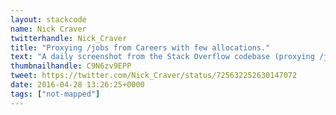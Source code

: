 ```yaml
---
layout: stackcode
name: Nick Craver
twitterhandle: Nick_Craver
title: "Proxying /jobs from Careers with few allocations."
text: "A daily screenshot from the Stack Overflow codebase (proxying /jobs from Careers with few allocations). "
thumbnailhandle: C9N6zv9EPP
tweet: https://twitter.com/Nick_Craver/status/725632252630147072
date: 2016-04-28 13:26:25+0000
tags: ["not-mapped"]
---
```

